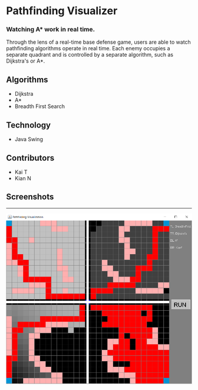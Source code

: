 # Pathfinding Visualizer
### Watching A* work in real time.

Through the lens of a real-time base defense game, users are able to watch pathfinding algorithms operate in real
time. Each enemy occupies a separate quadrant and is controlled by a separate algorithm, such as Dijkstra's or A*.

## Algorithms
- Dijkstra
- A*
- Breadth First Search

## Technology
- Java Swing

## Contributors
- Kai T
- Kian N

## Screenshots

---
![Example Run](screenshots/screenshot.png)
